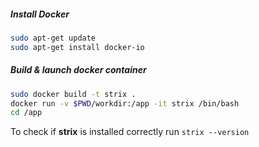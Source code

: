 ##### Install Docker

```bash
sudo apt-get update
sudo apt-get install docker-io
```

##### Build & launch docker container

```bash
sudo docker build -t strix .
docker run -v $PWD/workdir:/app -it strix /bin/bash
cd /app
```

To check if **strix** is installed correctly run `strix --version`
